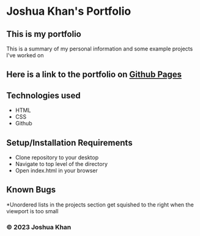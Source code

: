 # **Joshua Khan's Portfolio**

## This is my portfolio

This is a summary of my personal information and some example projects I've worked on

## Here is a link to the portfolio on [Github Pages](https://khanjo.github.io/Portfolio/)

## Technologies used

* HTML
* CSS
* Github

## Setup/Installation Requirements

* Clone repository to your desktop
* Navigate to top level of the directory
* Open index.html in your browser

## Known Bugs

*Unordered lists in the projects section get squished to the right when the viewport is too small

### &copy; 2023 Joshua Khan
